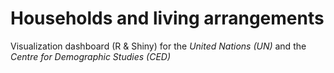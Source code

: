 # Households and living arrangements

Visualization dashboard (R & Shiny) for the _United Nations (UN)_ and the _Centre for Demographic Studies (CED)_
